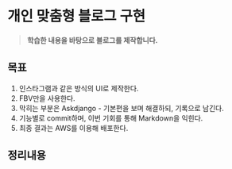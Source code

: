 # 개인 맞춤형 블로그 구현
> #### 학습한 내용을 바탕으로 블로그를 제작합니다.
## 목표
1. 인스타그램과 같은 방식의 UI로 제작한다.
2. FBV만을 사용한다.
3. 막히는 부분은 Askdjango - 기본편을 보며 해결하되, 기록으로 남긴다.
4. 기능별로 commit하며, 이번 기회를 통해 Markdown을 익힌다.
5. 최종 결과는 AWS를 이용해 배포한다.
## 정리내용


